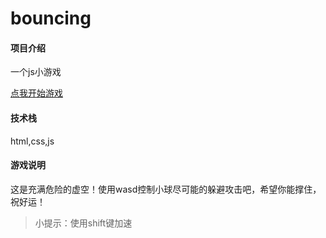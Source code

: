 # bouncing

#### 项目介绍
一个js小游戏

[点我开始游戏]( https://woohs.github.io/BouncingGame/)


#### 技术栈
html,css,js

#### 游戏说明

这是充满危险的虚空！使用wasd控制小球尽可能的躲避攻击吧，希望你能撑住，祝好运！

>小提示：使用shift键加速

